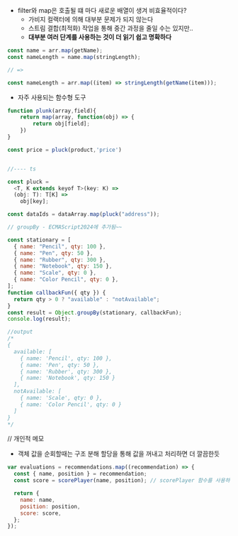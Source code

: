 - filter와 map은 호출될 떄 마다 새로운 배열이 생겨 비효율적이다?
  - 가비지 컬랙터에 의해 대부분 문제가 되지 않는다
  - 스트림 결합(최적화) 작업을 통해 중간 과정을 줄일 수는 있지만..
  - **대부분 여러 단계를 사용하는 것이 더 읽기 쉽고 명확하다**

```javascript
const name = arr.map(getName);
const nameLength = name.map(stringLength);

// =>

const nameLength = arr.map((item) => stringLength(getName(item)));
```

- 자주 사용되는 함수형 도구

```javascript
function plunk(array,field){
    return map(array, function(obj) => {
        return obj[field];
    })
}

const price = pluck(product,'price')


//---- ts

const pluck =
  <T, K extends keyof T>(key: K) =>
  (obj: T): T[K] =>
    obj[key];

const dataIds = dataArray.map(pluck("address"));
```

```javascript
// groupBy - ECMAScript2024에 추가됨~~

const stationary = [
  { name: "Pencil", qty: 100 },
  { name: "Pen", qty: 50 },
  { name: "Rubber", qty: 300 },
  { name: "Notebook", qty: 150 },
  { name: "Scale", qty: 0 },
  { name: "Color Pencil", qty: 0 },
];
function callbackFun({ qty }) {
  return qty > 0 ? "available" : "notAvailable";
}
const result = Object.groupBy(stationary, callbackFun);
console.log(result);

//output
/*
{
  available: [
    { name: 'Pencil', qty: 100 },
    { name: 'Pen', qty: 50 },
    { name: 'Rubber', qty: 300 },
    { name: 'Notebook', qty: 150 }
  ],
  notAvailable: [
    { name: 'Scale', qty: 0 },
    { name: 'Color Pencil', qty: 0 }
  ]
}
*/
```

// 개인적 메모

- 객체 값을 순회할때는 구조 분해 할당을 통해 값을 꺼내고 처리하면 더 깔끔한듯

```javascript
var evaluations = recommendations.map((recommendation) => {
  const { name, position } = recommendation;
  const score = scorePlayer(name, position); // scorePlayer 함수를 사용하여 점수 계산

  return {
    name: name,
    position: position,
    score: score,
  };
});
```
